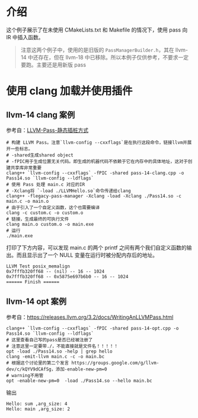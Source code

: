 # 介绍

这个例子展示了在未使用 CMakeLists.txt 和 Makefile 的情况下，使用 pass 向 IR 中插入函数。

> 注意这两个例子中，使用的是旧版的 `PassManagerBuilder.h`，其在 llvm-14 中还存在，但在 llvm-18 中已移除。所以本例子仅供参考，不要求一定要跑。主要还是用新版 pass

# 使用 clang 加载并使用插件

## llvm-14 clang 案例

参考自：[LLVM-Pass-静态插桩方式](https://blogs.maikebuke.com/2023/02/18/03-LLVM-Pass-%E9%9D%99%E6%80%81%E6%8F%92%E6%A1%A9%E6%96%B9%E5%BC%8F/)

```shell
# 构建 LLVM Pass。注意`llvm-config --cxxflags`是在执行这段命令，链接llvm并展开一些标志。
# -shared生成shared object
# -fPIC用于生成位置无关代码。即生成的机器代码不依赖于它在内存中的具体地址，这对于创建共享库非常重要
clang++ `llvm-config --cxxflags` -fPIC -shared pass-14-clang.cpp -o Pass14.so `llvm-config --ldflags`
# 使用 Pass 处理 main.c 对应的IR
# -Xclang将 `-load ./LLVMHello.so`命令传递给clang
clang++ -flegacy-pass-manager -Xclang -load -Xclang ./Pass14.so -c main.c -o main.o
# 由于引入了一个自定义函数，这个也需要编译
clang -c custom.c -o custom.o
# 链接，生成最终的可执行文件
clang main.o custom.o -o main.exe
# 运行
./main.exe
```

打印了下方内容，可以发现 main.c 的两个 printf 之间有两个我们自定义函数的输出。而且显示出了一个 NULL 变量在运行时被分配内存后的地址。

```
LLVM Test posix_memalign
0x7fffb320ff68 -- (nil) -- 16 -- 1024
0x7fffb320ff68 -- 0x5875e697b6b0 -- 16 -- 1024
====== Finish ======
```

## llvm-14 opt 案例

参考自：https://releases.llvm.org/3.2/docs/WritingAnLLVMPass.html

```shell
clang++ `llvm-config --cxxflags` -fPIC -shared pass-14-opt.cpp -o Pass14.so `llvm-config --ldflags`
# 这里查看自己写的pass是否已经被注册了
# 注意这里一定要带./，不能直接就是文件名！！！！！
opt -load ./Pass14.so -help | grep hello
clang -emit-llvm main.c -c -o main.bc
# 根据这个讨论里的第二个发言 https://groups.google.com/g/llvm-dev/c/kQYV9dCAfSg，添加-enable-new-pm=0
# warning不用管
opt -enable-new-pm=0  -load ./Pass14.so --hello main.bc
```

输出

```
Hello: sum ,arg_size: 4
Hello: main ,arg_size: 2
```
